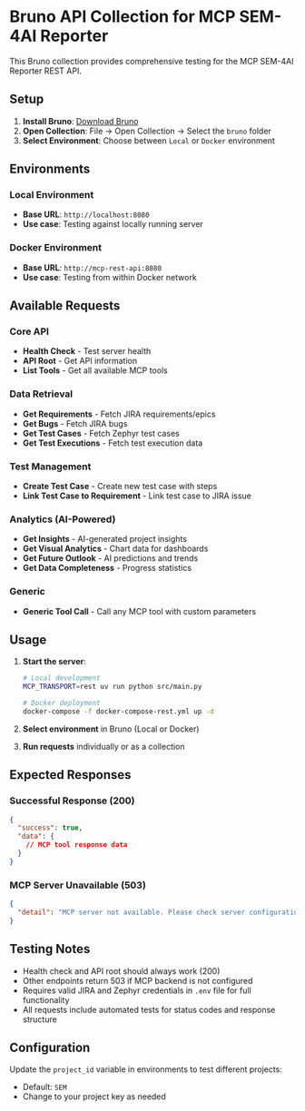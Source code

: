 # Bruno API Collection for MCP SEM-4AI Reporter

This Bruno collection provides comprehensive testing for the MCP SEM-4AI Reporter REST API.

## Setup

1. **Install Bruno**: [Download Bruno](https://usebruno.com/)
2. **Open Collection**: File → Open Collection → Select the `bruno` folder
3. **Select Environment**: Choose between `Local` or `Docker` environment

## Environments

### Local Environment
- **Base URL**: `http://localhost:8080`
- **Use case**: Testing against locally running server

### Docker Environment  
- **Base URL**: `http://mcp-rest-api:8080`
- **Use case**: Testing from within Docker network

## Available Requests

### Core API
- **Health Check** - Test server health
- **API Root** - Get API information
- **List Tools** - Get all available MCP tools

### Data Retrieval
- **Get Requirements** - Fetch JIRA requirements/epics
- **Get Bugs** - Fetch JIRA bugs
- **Get Test Cases** - Fetch Zephyr test cases
- **Get Test Executions** - Fetch test execution data

### Test Management
- **Create Test Case** - Create new test case with steps
- **Link Test Case to Requirement** - Link test case to JIRA issue

### Analytics (AI-Powered)
- **Get Insights** - AI-generated project insights
- **Get Visual Analytics** - Chart data for dashboards
- **Get Future Outlook** - AI predictions and trends
- **Get Data Completeness** - Progress statistics

### Generic
- **Generic Tool Call** - Call any MCP tool with custom parameters

## Usage

1. **Start the server**:
   ```bash
   # Local development
   MCP_TRANSPORT=rest uv run python src/main.py
   
   # Docker deployment
   docker-compose -f docker-compose-rest.yml up -d
   ```

2. **Select environment** in Bruno (Local or Docker)

3. **Run requests** individually or as a collection

## Expected Responses

### Successful Response (200)
```json
{
  "success": true,
  "data": {
    // MCP tool response data
  }
}
```

### MCP Server Unavailable (503)
```json
{
  "detail": "MCP server not available. Please check server configuration and credentials."
}
```

## Testing Notes

- Health check and API root should always work (200)
- Other endpoints return 503 if MCP backend is not configured
- Requires valid JIRA and Zephyr credentials in `.env` file for full functionality
- All requests include automated tests for status codes and response structure

## Configuration

Update the `project_id` variable in environments to test different projects:
- Default: `SEM`
- Change to your project key as needed